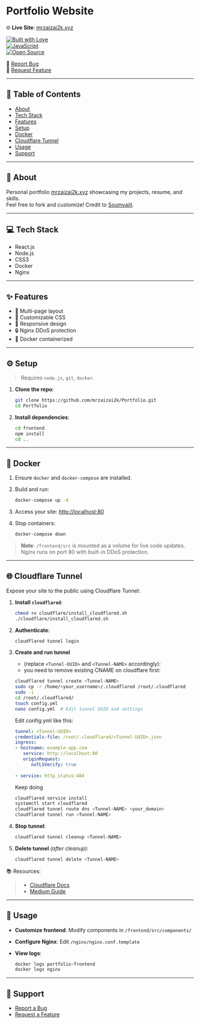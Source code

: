 # Portfolio Website

🌐 **Live Site**: [mrzaizai2k.xyz](https://mrzaizai2k.xyz/)

[![Built with Love](https://forthebadge.com/images/badges/built-with-love.svg)](https://forthebadge.com)  
[![JavaScript](https://forthebadge.com/images/badges/made-with-javascript.svg)](https://forthebadge.com)  
[![Open Source](https://forthebadge.com/images/badges/open-source.svg)](https://forthebadge.com)

🔹 [Report Bug](https://github.com/mrzaizai2k/Portfolio/issues)  
🔹 [Request Feature](https://github.com/mrzaizai2k/Portfolio/issues)

---

## 📑 Table of Contents

- [About](#about)
- [Tech Stack](#tech-stack)
- [Features](#features)
- [Setup](#setup)
- [Docker](#docker)
- [Cloudflare Tunnel](#cloudflare-tunnel)
- [Usage](#usage)
- [Support](#support)

---

## 📌 About

Personal portfolio [mrzaizai2k.xyz](https://mrzaizai2k.xyz/) showcasing my projects, resume, and skills.  
Feel free to fork and customize! Credit to [Soumyajit](https://soumyajit.vercel.app/).

---

## 💻 Tech Stack

- React.js  
- Node.js  
- CSS3  
- Docker  
- Nginx

---

## ✨ Features

- 📖 Multi-page layout  
- 🎨 Customizable CSS  
- 📱 Responsive design  
- 🔒 Nginx DDoS protection  
- 🐳 Docker containerized

---

## ⚙️ Setup

> Requires `node.js`, `git`, `docker`.

1. **Clone the repo**:
   ```bash
   git clone https://github.com/mrzaizai2k/Portfolio.git
   cd Portfolio
   ```

2. **Install dependencies**:

   ```bash
   cd frontend
   npm install
   cd ..
   ```

---

## 🐳 Docker

1. Ensure `docker` and `docker-compose` are installed.

2. Build and run:

   ```bash
   docker-compose up -d
   ```

3. Access your site: [http://localhost:80](http://localhost:80)

4. Stop containers:

   ```bash
   docker-compose down
   ```

> **Note**:
> `/frontend/src` is mounted as a volume for live code updates.
> Nginx runs on port 80 with built-in DDoS protection.

---

## 🌐 Cloudflare Tunnel

Expose your site to the public using Cloudflare Tunnel:

1. **Install `cloudflared`**:

   ```bash
   chmod +x cloudflare/install_cloudflared.sh
   ./cloudflare/install_cloudflared.sh
   ```

2. **Authenticate**:

   ```bash
   cloudflared tunnel login
   ```

3. **Create and run tunnel**
   
   - (replace `<Tunnel-UUID>` and `<Tunnel-NAME>` accordingly):
   -  you need to remove existing CNAME on cloudflare first:

   ```bash
   cloudflared tunnel create <Tunnel-NAME>
   sudo cp -r /home/<your_username>/.cloudflared /root/.cloudflared
   sudo -i
   cd /root/.cloudflared/
   touch config.yml
   nano config.yml  # Edit tunnel UUID and settings
   ```

   Edit config.yml like this:
   ```yaml
   tunnel: <Tunnel-UUID>
   credentials-file: /root/.cloudflared/<Tunnel-UUID>.json
   ingress:
   - hostname: example-app.com
      service: http://localhost:80
      originRequest:
         noTLSVerify: true
         
   - service: http_status:404
   ```

   Keep doing

   ```bash
   cloudflared service install
   systemctl start cloudflared
   cloudflared tunnel route dns <Tunnel-NAME> <your_domain>
   cloudflared tunnel run <Tunnel-NAME>
   ```

4. **Stop tunnel**:

   ```bash
   cloudflared tunnel cleanup <Tunnel-NAME>
   ```

5. **Delete tunnel** *(after cleanup)*:

   ```bash
   cloudflared tunnel delete <Tunnel-NAME>
   ```

📚 Resources:
>
> * [Cloudflare Docs](https://developers.cloudflare.com/cloudflare-one/connections/connect-networks/do-more-with-tunnels/local-management/create-local-tunnel/#1-download-and-install-cloudflared)
> * [Medium Guide](https://freedium.cfd/https://medium.com/@al_imran_ahmed/how-i-turned-an-old-laptop-into-a-web-hosting-server-for-my-laravel-application-e9035692d56b)

---

## 🚀 Usage

* **Customize frontend**:
  Modify components in `/frontend/src/components/`

* **Configure Nginx**:
  Edit `/nginx/nginx.conf.template`

* **View logs**:

  ```bash
  docker logs portfolio-frontend
  docker logs nginx
  ```

---

## 🙋 Support

* [Report a Bug](https://github.com/mrzaizai2k/Portfolio/issues)
* [Request a Feature](https://github.com/mrzaizai2k/Portfolio/issues)


